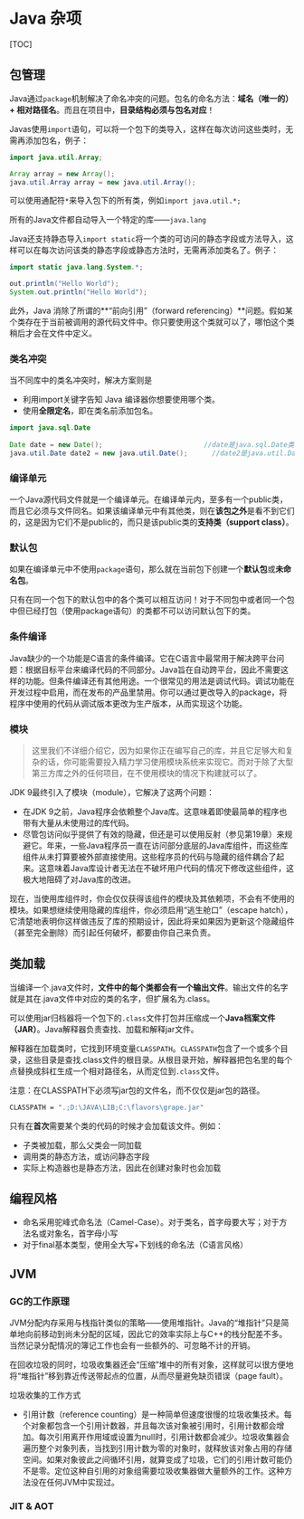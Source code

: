 # Java 杂项

[TOC]

## 包管理

Java通过`package`机制解决了命名冲突的问题。包名的命名方法：**域名（唯一的）+ 相对路径名**。而且在项目中，**目录结构必须与包名对应**！





Javas使用`import`语句，可以将一个包下的类导入，这样在每次访问这些类时，无需再添加包名，例子：

~~~java
import java.util.Array;

Array array = new Array();
java.util.Array array = new java.util.Array();
~~~

可以使用通配符`*`来导入包下的所有类，例如`import java.util.*;`

所有的Java文件都自动导入一个特定的库——`java.lang`

Java还支持静态导入`import static`将一个类的可访问的静态字段或方法导入，这样可以在每次访问该类的静态字段或静态方法时，无需再添加类名了。例子：

~~~java
import static java.lang.System.*;

out.println("Hello World");
System.out.println("Hello World");
~~~





此外，Java 消除了所谓的**“前向引用”（forward referencing）**问题。假如某个类存在于当前被调用的源代码文件中。你只要使用这个类就可以了，哪怕这个类稍后才会在文件中定义。



### 类名冲突

当不同库中的类名冲突时，解决方案则是

- 利用import关键字告知 Java 编译器你想要使用哪个类。
- 使用**全限定名**，即在类名前添加包名。

~~~java
import java.sql.Date
    
Date date = new Date();							//date是java.sql.Date类型
java.util.Date date2 = new java.util.Date();	  //date2是java.util.Date类型
~~~



### 编译单元

一个Java源代码文件就是一个编译单元。在编译单元内，至多有一个public类，而且它必须与文件同名。如果该编译单元中有其他类，则在**该包之外**是看不到它们的，这是因为它们不是public的，而只是该public类的**支持类（support class）**。

### 默认包

如果在编译单元中不使用`package`语句，那么就在当前包下创建一个**默认包**或**未命名包**。

只有在同一个包下的默认包中的各个类可以相互访问！对于不同包中或者同一个包中但已经打包（使用package语句）的类都不可以访问默认包下的类。

### 条件编译

Java缺少的一个功能是C语言的条件编译。它在C语言中最常用于解决跨平台问题：根据目标平台来编译代码的不同部分。Java旨在自动跨平台，因此不需要这样的功能。但条件编译还有其他用途。一个很常见的用法是调试代码。调试功能在开发过程中启用，而在发布的产品里禁用。你可以通过更改导入的package，将程序中使用的代码从调试版本更改为生产版本，从而实现这个功能。



### 模块

> 这里我们不详细介绍它，因为如果你正在编写自己的库，并且它足够大和复杂的话，你可能需要投入精力学习使用模块系统来实现它。而对于除了大型第三方库之外的任何项目，在不使用模块的情况下构建就可以了。

JDK 9最终引入了模块（module），它解决了这两个问题：

- 在JDK 9之前，Java程序会依赖整个Java库。这意味着即使最简单的程序也带有大量从未使用过的库代码。
- 尽管包访问似乎提供了有效的隐藏，但还是可以使用反射（参见第19章）来规避它。年来，一些Java程序员一直在访问部分底层的Java库组件，而这些库组件从未打算要被外部直接使用。这些程序员的代码与隐藏的组件耦合了起来。这意味着Java库设计者无法在不破坏用户代码的情况下修改这些组件，这极大地阻碍了对Java库的改进。

现在，当使用库组件时，你会仅仅获得该组件的模块及其依赖项，不会有不使用的模块。如果想继续使用隐藏的库组件，你必须启用“逃生舱口”（escape hatch），它清楚地表明你这样做违反了库的预期设计，因此将来如果因为更新这个隐藏组件（甚至完全删除）而引起任何破坏，都要由你自己来负责。



## 类加载

当编译一个.java文件时，**文件中的每个类都会有一个输出文件**。输出文件的名字就是其在.java文件中对应的类的名字，但扩展名为.class。

可以使用jar归档器将一个包下的`.class`文件打包并压缩成一个**Java档案文件（JAR）**。Java解释器负责查找、加载和解释jar文件。

解释器在加载类时，它找到环境变量`CLASSPATH`。`CLASSPATH`包含了一个或多个目录，这些目录是查找.class文件的根目录。从根目录开始，解释器把包名里的每个点替换成斜杠生成一个相对路径名，从而定位到`.class`文件。

注意：在CLASSPATH下必须写jar包的文件名，而不仅仅是jar包的路径。

~~~bash
CLASSPATH = ".;D:\JAVA\LIB;C:\flavors\grape.jar"
~~~



只有在**首次**需要某个类的代码的时候才会加载该文件。例如：

- 子类被加载，那么父类会一同加载
- 调用类的静态方法，或访问静态字段
- 实际上构造器也是静态方法，因此在创建对象时也会加载

## 编程风格

- 命名采用驼峰式命名法（Camel-Case）。对于类名，首字母要大写；对于方法名或对象名，首字母小写
- 对于final基本类型，使用全大写+下划线的命名法（C语言风格）



## JVM

### GC的工作原理

JVM分配内存采用与栈指针类似的策略——使用堆指针。Java的“堆指针”只是简单地向前移动到尚未分配的区域，因此它的效率实际上与C++的栈分配差不多。当然记录分配情况的簿记工作也会有一些额外的、可忽略不计的开销。

在回收垃圾的同时，垃圾收集器还会“压缩”堆中的所有对象，这样就可以很方便地将“堆指针”移到靠近传送带起点的位置，从而尽量避免缺页错误（page fault）。

垃圾收集的工作方式

- 引用计数（reference counting）是一种简单但速度很慢的垃圾收集技术。每个对象都包含一个引用计数器，并且每次该对象被引用时，引用计数都会增加。每次引用离开作用域或设置为null时，引用计数都会减少。垃圾收集器会遍历整个对象列表，当找到引用计数为零的对象时，就释放该对象占用的存储空间。如果对象彼此之间循环引用，就算变成了垃圾，它们的引用计数可能仍不是零。定位这种自引用的对象组需要垃圾收集器做大量额外的工作。这种方法没在任何JVM中实现过。



### JIT & AOT

